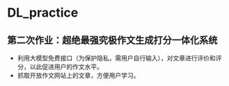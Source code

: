 # DL_practice
## 第二次作业：超绝最强究极作文生成打分一体化系统
- 利用大模型免费接口（为保护隐私，需用户自行输入），对文章进行评价和评分，以此促进用户的作文水平。
- 抓取开放作文网站上的文章，方便用户学习。
